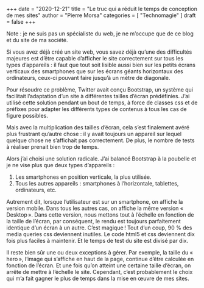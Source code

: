 +++
date        = "2020-12-21"
title       = "Le truc qui a réduit le temps de conception de mes sites"
author      = "Pierre Morsa"
categories  = [ "Technomagie" ]
draft       = false
+++

Note : je ne suis pas un spécialiste du web, je ne m’occupe que de ce blog et du site de ma société.

Si vous avez déjà créé un site web, vous savez déjà qu’une des difficultés majeures est d’être capable d’afficher le site correctement sur tous les types d’appareils : il faut que tout soit lisible aussi bien sur les petits écrans verticaux des smartphones que sur les écrans géants horizontaux des ordinateurs, ceux-ci pouvant faire jusqu’à un mètre de diagonale.

Pour résoudre ce problème, Twitter avait conçu Bootstrap, un système qui facilitait l’adaptation d’un site à différentes tailles d’écran prédéfinies. J’ai utilisé cette solution pendant un bout de temps, à force de classes css et de préfixes pour adapter les différents types de contenus à tous les cas de figure possibles. 

Mais avec la multiplication des tailles d’écran, cela s’est finalement avéré plus frustrant qu’autre chose : il y avait toujours un appareil sur lequel quelque chose ne s’affichait pas correctement. De plus, le nombre de tests à réaliser prenait bien trop de temps.

Alors j’ai choisi une solution radicale. J’ai balancé Bootstrap à la poubelle et je ne vise plus que deux types d’appareils :

1. Les smartphones en position verticale, la plus utilisée.
2. Tous les autres appareils : smartphones à l’horizontale, tablettes, ordinateurs, etc.

Autrement dit, lorsque l’utilisateur est sur un smartphone, on affiche la version mobile. Dans tous les autres cas, on affiche la même version « Desktop ». Dans cette version, nous mettons tout à l’échelle en fonction de la taille de l’écran, par conséquent, le rendu est toujours parfaitement identique d’un écran à un autre. C’est magique ! Tout d’un coup, 90 % des media queries css deviennent inutiles. Le code html5 et css deviennent dix fois plus faciles à maintenir. Et le temps de test du site est divisé par dix.

Il reste bien sûr une ou deux exceptions à gérer. Par exemple, la taille du « hero », l’image qui s’affiche en haut de la page, continue d’être calculée en fonction de l’écran. Et une fois qu’on atteint une certaine taille d’écran, on arrête de mettre à l’échelle le site. Cependant, c’est probablement le choix qui m’a fait gagner le plus de temps dans la mise en œuvre de mes sites.